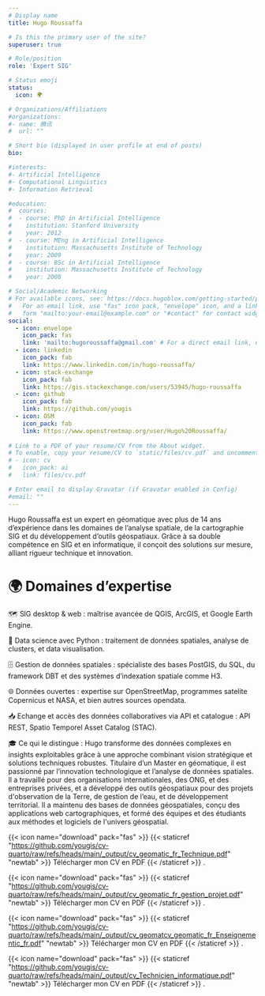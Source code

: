 ```yaml
---
# Display name
title: Hugo Roussaffa

# Is this the primary user of the site?
superuser: true

# Role/position
role: 'Expert SIG'

# Status emoji
status:
  icon: 🌍

# Organizations/Affiliations
#organizations:
#- name: 腾讯
#  url: ""

# Short bio (displayed in user profile at end of posts)
bio: 

#interests:
#- Artificial Intelligence
#- Computational Linguistics
#- Information Retrieval

#education:
#  courses:
#  - course: PhD in Artificial Intelligence
#    institution: Stanford University
#    year: 2012
#  - course: MEng in Artificial Intelligence
#    institution: Massachusetts Institute of Technology
#    year: 2009
#  - course: BSc in Artificial Intelligence
#    institution: Massachusetts Institute of Technology
#    year: 2008

# Social/Academic Networking
# For available icons, see: https://docs.hugoblox.com/getting-started/page-builder/#icons
#   For an email link, use "fas" icon pack, "envelope" icon, and a link in the
#   form "mailto:your-email@example.com" or "#contact" for contact widget.
social:
  - icon: envelope
    icon_pack: fas
    link: 'mailto:hugoroussaffa@gmail.com' # For a direct email link, use "mailto:test@example.org".
  - icon: linkedin
    icon_pack: fab
    link: https://www.linkedin.com/in/hugo-roussaffa/
  - icon: stack-exchange
    icon_pack: fab
    link: https://gis.stackexchange.com/users/53945/hugo-roussaffa
  - icon: github
    icon_pack: fab
    link: https://github.com/yougis
  - icon: OSM
    icon_pack: fab
    link: https://www.openstreetmap.org/user/Hugo%20Roussaffa/
 
# Link to a PDF of your resume/CV from the About widget.
# To enable, copy your resume/CV to `static/files/cv.pdf` and uncomment the lines below.
# - icon: cv
#   icon_pack: ai
#   link: files/cv.pdf

# Enter email to display Gravatar (if Gravatar enabled in Config)
#email: ""
---
```

Hugo Roussaffa est un expert en géomatique avec plus de 14 ans d’expérience dans les domaines de l’analyse spatiale, de la cartographie SIG et du développement d’outils géospatiaux. Grâce à sa double compétence en SIG et en informatique, il conçoit des solutions sur mesure, alliant rigueur technique et innovation.

# 🌍 Domaines d’expertise

  🗺️ SIG desktop & web : maîtrise avancée de QGIS, ArcGIS, et Google Earth Engine.

  🐍 Data science avec Python : traitement de données spatiales, analyse de clusters, et data visualisation.

  🗄️ Gestion de données spatiales : spécialiste des bases PostGIS, du SQL, du framework DBT et des systèmes d’indexation spatiale comme H3.

  🌐 Données ouvertes : expertise sur OpenStreetMap, programmes satelite Copernicus et NASA, et bien autres sources opendata.

  📥 Echange et accès des données collaboratives via API et catalogue : API REST, Spatio Temporel Asset Catalog (STAC).


🎓 Ce qui le distingue :
Hugo transforme des données complexes en insights exploitables grâce à une approche combinant vision stratégique et solutions techniques robustes.
Titulaire d’un Master en géomatique, il est passionné par l’innovation technologique et l’analyse de données spatiales. Il a travaillé pour des organisations internationales, des ONG, et des entreprises privées, et a développé des outils géospatiaux pour des projets d'observation de la Terre, de gestion de l’eau, et de développement territorial. Il a maintenu des bases de données géospatiales, conçu des applications web cartographiques, et formé des équipes et des étudiants aux méthodes et logiciels de l'univers géospatial.

{{< icon name="download" pack="fas" >}} {{< staticref "https://github.com/yougis/cv-quarto/raw/refs/heads/main/_output/cv_geomatic_fr_Technique.pdf" "newtab" >}} Télécharger mon CV en PDF {{< /staticref >}} .


{{< icon name="download" pack="fas" >}} {{< staticref "https://github.com/yougis/cv-quarto/raw/refs/heads/main/_output/cv_geomatic_fr_gestion_projet.pdf" "newtab" >}} Télécharger mon CV en PDF {{< /staticref >}} .


{{< icon name="download" pack="fas" >}} {{< staticref "https://github.com/yougis/cv-quarto/raw/refs/heads/main/_output/cv_geomatcv_geomatic_fr_Enseignementic_fr.pdf" "newtab" >}} Télécharger mon CV en PDF {{< /staticref >}} .


{{< icon name="download" pack="fas" >}} {{< staticref "https://github.com/yougis/cv-quarto/raw/refs/heads/main/_output/cv_Technicien_informatique.pdf" "newtab" >}} Télécharger mon CV en PDF {{< /staticref >}} .
